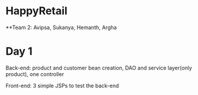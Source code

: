 # HappyRetail
**Team 2: Avipsa, Sukanya, Hemanth, Argha

# Day 1
Back-end: product and customer bean creation, DAO and service layer(only product), one controller

Front-end: 3 simple JSPs to test the back-end
